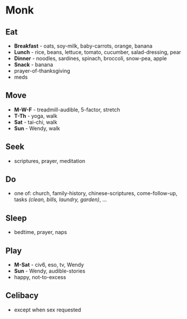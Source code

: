 # Monk

## Eat
* **Breakfast** - oats, soy-milk, baby-carrots, orange, banana
* **Lunch** - rice, beans, lettuce, tomato, cucumber, salad-dressing, pear
* **Dinner** - noodles, sardines, spinach, broccoli, snow-pea, apple
* **Snack** - banana
* prayer-of-thanksgiving
* meds

## Move
* **M-W-F** - treadmill-audible, 5-factor, stretch
* **T-Th** - yoga, walk 
* **Sat** - tai-chi, walk
* **Sun** - Wendy, walk

## Seek
* scriptures, prayer, meditation
## Do
* one of: church, family-history, chinese-scriptures, come-follow-up, tasks _(clean, bills, laundry, garden)_, ...

## Sleep
* bedtime, prayer, naps

## Play
* **M-Sat** - civ6, eso, tv, Wendy
* **Sun** - Wendy, audible-stories
* happy, not-to-excess

## Celibacy
* except when sex requested

